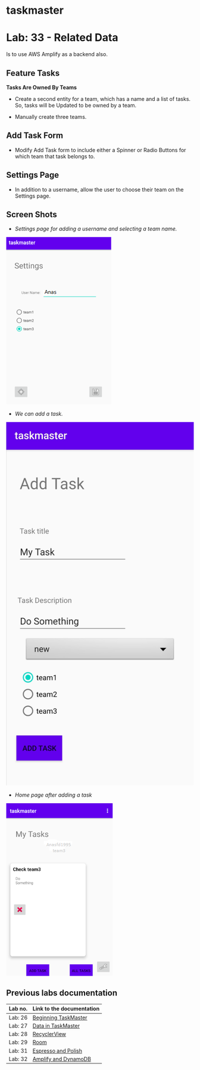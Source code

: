 # taskmaster
# Lab: 33 - Related Data

Is to use AWS Amplify as a backend also. 

## Feature Tasks
**Tasks Are Owned By Teams**
- Create a second entity for a team, which has a name and a list of tasks.
So, tasks will be Updated to be owned by a team.

- Manually create three teams.

## Add Task Form
- Modify Add Task form to include either a Spinner or Radio Buttons for which team that task belongs to.


## Settings Page
- In addition to a username, allow the user to choose their team on the Settings page. 



## Screen Shots

- *Settings page for adding a username and selecting a team name.*
  
![Settings Page](screenshots/lab33/settings.png)

  
- *We can add a task.*
  
![Add Task](screenshots/lab33/add_a_task.jpg)

  
- *Home page after adding a task*
  
![Home Page](screenshots/lab33/home_page.png)



## Previous labs documentation

| Lab no.       | Link to the documentation  |         
| ------------|-----------------------------|
|Lab: 26|[Beginning TaskMaster](labs/LAB26.md)|
|Lab: 27|[Data in TaskMaster](labs/LAB27.md)|
|Lab: 28|[RecyclerView](labs/LAB28.md)|
|Lab: 29|[Room](labs/LAB29.md)|
|Lab: 31|[Espresso and Polish](labs/LAB31.md)|
|Lab: 32|[Amplify and DynamoDB](labs/LAB32.md)|



